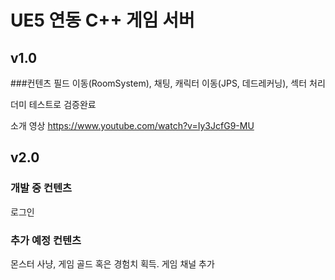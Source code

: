 # UE5 연동 C++ 게임 서버
## v1.0
###컨텐츠
필드 이동(RoomSystem), 채팅, 캐릭터 이동(JPS, 데드레커닝), 섹터 처리

더미 테스트로 검증완료

소개 영상 https://www.youtube.com/watch?v=Iy3JcfG9-MU

## v2.0
### 개발 중 컨텐츠
로그인
### 추가 예정 컨텐츠
몬스터 사냥, 게임 골드 혹은 경험치 획득. 게임 채널 추가
